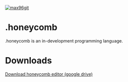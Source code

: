 <a href="https://github.com/max96git/honeycomb" target="_blank">
  <img src="assets/images/honeycomb.ico" alt="max96git" />
</a>

# .honeycomb
.honeycomb is an in-development programming language.
# Downloads
[Download honeycomb editor (google drive)](https://drive.google.com/file/d/1yn0Uby3lBqXWKUizOrq4x7YQ32MVyXec/view)
